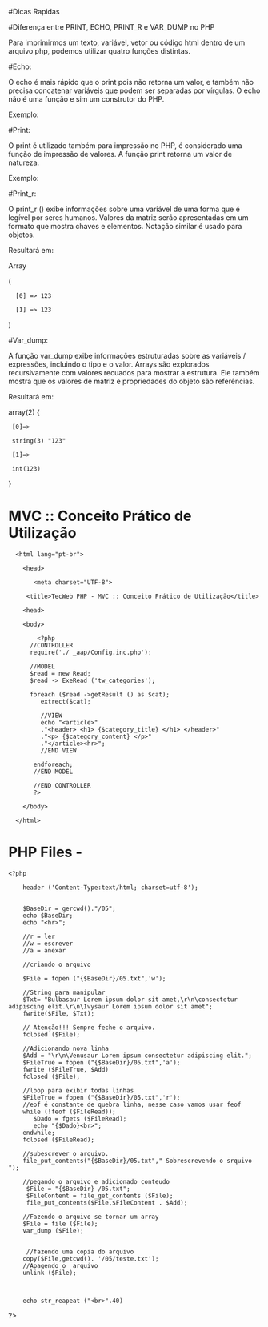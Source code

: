 #Dicas Rapidas

#Diferença entre PRINT, ECHO, PRINT_R e VAR_DUMP no PHP

Para imprimirmos um texto, variável, vetor ou código html dentro de um arquivo php, 
podemos utilizar quatro funções distintas. 


#Echo:

O echo é mais rápido que o print pois não retorna um valor, e também não precisa concatenar variáveis 
que podem ser separadas por vírgulas. O echo não é uma função e sim um construtor do PHP.

Exemplo:

  <?php
  
  echo $var1, $var2;
  
  ?>

#Print:

O print é utilizado também para impressão no PHP, é considerado uma função de impressão de valores.
 A função print retorna um valor de natureza. 
 
 Exemplo:
 
   <?php
   
   print $var1 . $var2;
   
   ?>
 
#Print_r:

O print_r () exibe informações sobre uma variável de uma forma que é legível por seres humanos.
 Valores da matriz serão apresentadas em um formato que mostra chaves e elementos.
 Notação similar é usado para objetos.
   
   <?php
   
   $array = array('123',123);
   
   print_r($array);
   
   ?>

Resultará em:

Array

  (
  
      [0] => 123
      
      [1] => 123
      
  )

#Var_dump:

A função var_dump exibe informações estruturadas sobre as variáveis ​​/ expressões, incluindo o tipo e o valor.
 Arrays são explorados recursivamente com valores recuados para mostrar a estrutura. Ele também mostra que
 os valores de matriz e propriedades do objeto são referências.
 
   <?php
   
   $array = array('123',123);
   
   var_dump($array);
   
   ?>

Resultará em:

   array(2) {
   
     [0]=>
     
     string(3) "123"
     
     [1]=>
     
     int(123)
   }

# MVC :: Conceito Prático de Utilização

<!DOCTYPE html>

      <html lang="pt-br">
      
        <head>
        
           <meta charset="UTF-8">
           
      	 <title>TecWeb PHP - MVC :: Conceito Prático de Utilização</title>
      	 
        <head>
        
        <body>
        
            <?php
      	  //CONTROLLER 
      	  require('./ _aap/Config.inc.php');
      	  
      	  //MODEL
      	  $read = new Read;
      	  $read -> ExeRead ('tw_categories');
      	  
      	  foreach ($read ->getResult () as $cat);
      	     extrect($cat);
      		 
      		 //VIEW
      		 echo "<article>"
      		 ."<header> <h1> {$category_title} </h1> </header>"
      		 ."<p> {$category_content} </p>"
      		 ."</article><hr>";
      		 //END VIEW
      	   
      	   endforeach;
      	   //END MODEL
      	   
      	   //END CONTROLLER
      	   ?>
      	   
      	</body>
      	
      </html>
      
#  PHP Files -

    <?php
        
    	header ('Content-Type:text/html; charset=utf-8');
    	
    	
    	$BaseDir = gercwd()."/05";
    	echo $BaseDir;
    	echo "<hr>";
    
    	//r = ler
    	//w = escrever
    	//a = anexar
    	
    	//criando o arquivo
    	
        $File = fopen ("{$BaseDir}/05.txt",'w');
        
    	//String para manipular
        $Txt= "Bulbasaur Lorem ipsum dolor sit amet,\r\n\consectetur adipiscing elit.\r\n\Ivysaur Lorem ipsum dolor sit amet";
    	fwrite($File, $Txt);
    	
    	// Atenção!!! Sempre feche o arquivo.
    	fclosed ($File);
    	
    	//Adicionando nova linha 
    	$Add = "\r\n\Venusaur Lorem ipsum consectetur adipiscing elit.";
    	$FileTrue = fopen ("{$BaseDir}/05.txt",'a');
    	fwrite ($FileTrue, $Add)
    	fclosed ($File);
    	
    	//loop para exibir todas linhas
    	$FileTrue = fopen ("{$BaseDir}/05.txt",'r');
    	//eof é constante de quebra linha, nesse caso vamos usar feof
    	while (!feof ($FileRead));
    	   $Dado = fgets ($FileRead);
    	   echo "{$Dado}<br>";
    	endwhile;
        fclosed ($FileRead);
    	
    	//subescrever o arquivo.
    	file_put_contents("{$BaseDir}/05.txt"," Sobrescrevendo o srquivo ");
    	
    	//pegando o arquivo e adicionado conteudo 
    	 $File = "{$BaseDir} /05.txt";
    	 $FileContent = file_get_contents ($File);	 
         file_put_contents($File,$FileContent . $Add);
    	 
    	//Fazendo o arquivo se tornar um array
        $File = file ($File);
        var_dump ($File);
        
        
         //fazendo uma copia do arquivo
        copy($File,getcwd(). '/05/teste.txt');
    	//Apagendo o  arquivo
    	unlink ($File);
    	
    	
    	
    	echo str_reapeat ("<br>".40)
?>

